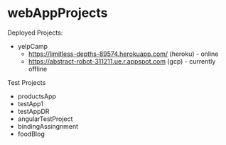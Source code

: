 # webAppProjects
Deployed Projects:
- yelpCamp 
  - https://limitless-depths-89574.herokuapp.com/ (heroku) - online
  - https://abstract-robot-311211.ue.r.appspot.com (gcp) - currently offline

Test Projects
- productsApp
- testApp1
- testAppDR
- angularTestProject
- bindingAssingnment
- foodBlog
